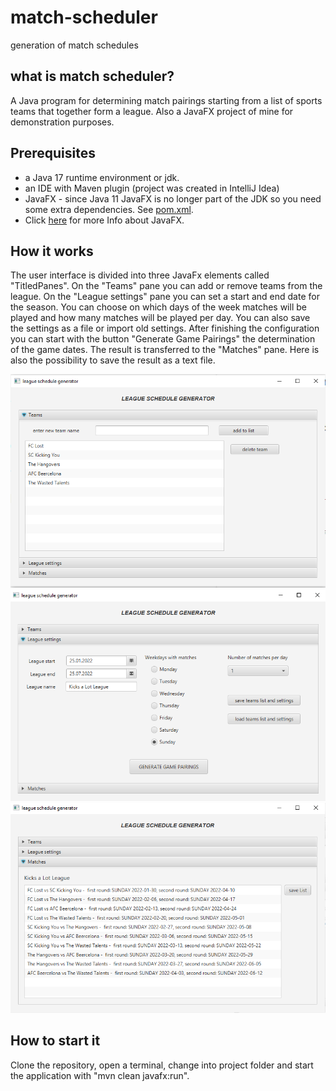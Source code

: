# match-scheduler
generation of match schedules

what is match scheduler?
---------------------------
A Java program for determining match pairings starting from a list of sports teams that together form a league.
Also a JavaFX project of mine for demonstration purposes.

Prerequisites
--------------------------
- a Java 17 runtime environment or jdk.
- an IDE with Maven plugin (project was created in IntelliJ Idea)
- JavaFX - since Java 11 JavaFX is no longer part of the JDK so you need some extra dependencies. See [pom.xml](../match-scheduler/pom.xml).
- Click [here](https://openjfx.io) for more Info about JavaFX.

How it works
--------------------------
The user interface is divided into three JavaFx elements called "TitledPanes".
On the "Teams" pane you can add or remove teams from the league.
On the "League settings" pane you can set a start and end date for the season. You can choose on which days of the week matches will be played and how many matches will be played per day.
You can also save the settings as a file or import old settings.
After finishing the configuration you can start with the button "Generate Game Pairings" the determination of the game dates.
The result is transferred to the "Matches" pane. Here is also the possibility to save the result as a text file.



![teams.png](src/main/resources/teams.png "teams")
![settings.png](src/main/resources/settings.png "settings")
![matches.png](src/main/resources/matches.png "matches")

How to start it
--------------------------
Clone the repository, open a terminal, change into project folder and start the application with "mvn clean javafx:run".
